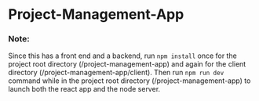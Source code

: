 # Project-Management-App

### Note: 

Since this has a front end and a backend, run ``npm install`` once for the project root directory (/project-management-app) and again for the client directory (/project-management-app/client). Then run ``npm run dev`` command while in the project root directory (/project-management-app) to launch both the react app and the node server.
